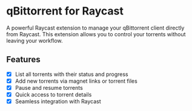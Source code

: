 # qBittorrent for Raycast

A powerful Raycast extension to manage your qBittorrent client directly from Raycast. This extension allows you to control your torrents without leaving your workflow.

## Features

- [x] List all torrents with their status and progress
- [x] Add new torrents via magnet links or torrent files
- [x] Pause and resume torrents
- [x] Quick access to torrent details
- [x] Seamless integration with Raycast
